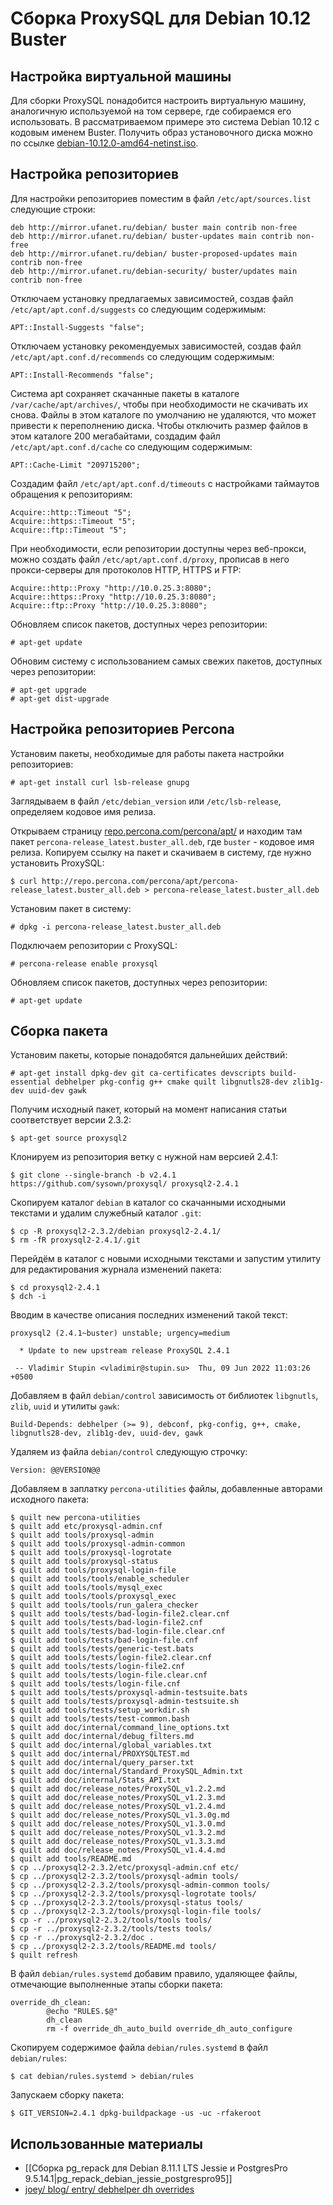 Сборка ProxySQL для Debian 10.12 Buster
=======================================

Настройка виртуальной машины
----------------------------

Для сборки ProxySQL понадобится настроить виртуальную машину, аналогичную используемой на том сервере, где собираемся его использовать. В рассматриваемом примере это система Debian 10.12 с кодовым именем Buster. Получить образ установочного диска можно по ссылке [debian-10.12.0-amd64-netinst.iso](http://cdimage.debian.org/cdimage/archive/10.12.0/amd64/iso-cd/debian-10.12.0-amd64-netinst.iso).

Настройка репозиториев
----------------------

Для настройки репозиториев поместим в файл `/etc/apt/sources.list` следующие строки:

    deb http://mirror.ufanet.ru/debian/ buster main contrib non-free
    deb http://mirror.ufanet.ru/debian/ buster-updates main contrib non-free
    deb http://mirror.ufanet.ru/debian/ buster-proposed-updates main contrib non-free
    deb http://mirror.ufanet.ru/debian-security/ buster/updates main contrib non-free

Отключаем установку предлагаемых зависимостей, создав файл `/etc/apt/apt.conf.d/suggests` со следующим содержимым:

    APT::Install-Suggests "false";

Отключаем установку рекомендуемых зависимостей, создав файл `/etc/apt/apt.conf.d/recommends` со следующим содержимым:

    APT::Install-Recommends "false";

Система apt сохраняет скачанные пакеты в каталоге `/var/cache/apt/archives/`, чтобы при необходимости не скачивать их снова. Файлы в этом каталоге по умолчанию не удаляются, что может привести к переполнению диска. Чтобы отключить размер файлов в этом каталоге 200 мегабайтами, создадим файл `/etc/apt/apt.conf.d/cache` со следующим содержимым:

    APT::Cache-Limit "209715200";

Создадим файл `/etc/apt/apt.conf.d/timeouts` с настройками таймаутов обращения к репозиториям:

    Acquire::http::Timeout "5";
    Acquire::https::Timeout "5";
    Acquire::ftp::Timeout "5";

При необходимости, если репозитории доступны через веб-прокси, можно создать файл `/etc/apt/apt.conf.d/proxy`, прописав в него прокси-серверы для протоколов HTTP, HTTPS и FTP:

    Acquire::http::Proxy "http://10.0.25.3:8080";
    Acquire::https::Proxy "http://10.0.25.3:8080";
    Acquire::ftp::Proxy "http://10.0.25.3:8080";

Обновляем список пакетов, доступных через репозитории:

    # apt-get update

Обновим систему с использованием самых свежих пакетов, доступных через репозитории:

    # apt-get upgrade
    # apt-get dist-upgrade

Настройка репозиториев Percona
------------------------------

Установим пакеты, необходимые для работы пакета настройки репозиториев:

    # apt-get install curl lsb-release gnupg

Заглядываем в файл `/etc/debian_version` или `/etc/lsb-release`, определяем кодовое имя релиза.

Открываем страницу [repo.percona.com/percona/apt/](http://repo.percona.com/percona/apt/) и находим там пакет `percona-release_latest.buster_all.deb`, где `buster` - кодовое имя релиза. Копируем ссылку на пакет и скачиваем в систему, где нужно установить ProxySQL:

    $ curl http://repo.percona.com/percona/apt/percona-release_latest.buster_all.deb > percona-release_latest.buster_all.deb

Установим пакет в систему:

    # dpkg -i percona-release_latest.buster_all.deb

Подключаем репозитории с ProxySQL:

    # percona-release enable proxysql

Обновляем список пакетов, доступных через репозитории:

    # apt-get update

Сборка пакета
-------------

Установим пакеты, которые понадобятся дальнейших действий:

    # apt-get install dpkg-dev git ca-certificates devscripts build-essential debhelper pkg-config g++ cmake quilt libgnutls28-dev zlib1g-dev uuid-dev gawk

Получим исходный пакет, который на момент написания статьи соответствует версии 2.3.2:

    $ apt-get source proxysql2

Клонируем из репозитория ветку с нужной нам версией 2.4.1:

    $ git clone --single-branch -b v2.4.1 https://github.com/sysown/proxysql/ proxysql2-2.4.1

Скопируем каталог `debian` в каталог со скачанными исходными текстами и удалим служебный каталог `.git`:

    $ cp -R proxysql2-2.3.2/debian proxysql2-2.4.1/
    $ rm -fR proxysql2-2.4.1/.git

Перейдём в каталог с новыми исходными текстами и запустим утилиту для редактирования журнала изменений пакета:

    $ cd proxysql2-2.4.1
    $ dch -i

Вводим в качестве описания последних изменений такой текст:

    proxysql2 (2.4.1~buster) unstable; urgency=medium
    
      * Update to new upstream release ProxySQL 2.4.1
    
     -- Vladimir Stupin <vladimir@stupin.su>  Thu, 09 Jun 2022 11:03:26 +0500

Добавляем в файл `debian/control` зависимость от библиотек `libgnutls`, `zlib`, `uuid` и утилиты `gawk`:

    Build-Depends: debhelper (>= 9), debconf, pkg-config, g++, cmake, libgnutls28-dev, zlib1g-dev, uuid-dev, gawk

Удаляем из файла `debian/control` следующую строчку:

    Version: @@VERSION@@

Добавляем в заплатку `percona-utilities` файлы, добавленные авторами исходного пакета:

    $ quilt new percona-utilities
    $ quilt add etc/proxysql-admin.cnf
    $ quilt add tools/proxysql-admin
    $ quilt add tools/proxysql-admin-common
    $ quilt add tools/proxysql-logrotate
    $ quilt add tools/proxysql-status
    $ quilt add tools/proxysql-login-file
    $ quilt add tools/tools/enable_scheduler
    $ quilt add tools/tools/mysql_exec
    $ quilt add tools/tools/proxysql_exec
    $ quilt add tools/tools/run_galera_checker
    $ quilt add tools/tests/bad-login-file2.clear.cnf
    $ quilt add tools/tests/bad-login-file2.cnf
    $ quilt add tools/tests/bad-login-file.clear.cnf
    $ quilt add tools/tests/bad-login-file.cnf
    $ quilt add tools/tests/generic-test.bats
    $ quilt add tools/tests/login-file2.clear.cnf
    $ quilt add tools/tests/login-file2.cnf
    $ quilt add tools/tests/login-file.clear.cnf
    $ quilt add tools/tests/login-file.cnf
    $ quilt add tools/tests/proxysql-admin-testsuite.bats
    $ quilt add tools/tests/proxysql-admin-testsuite.sh
    $ quilt add tools/tests/setup_workdir.sh
    $ quilt add tools/tests/test-common.bash
    $ quilt add doc/internal/command_line_options.txt
    $ quilt add doc/internal/debug_filters.md
    $ quilt add doc/internal/global_variables.txt
    $ quilt add doc/internal/PROXYSQLTEST.md
    $ quilt add doc/internal/query_parser.txt
    $ quilt add doc/internal/Standard_ProxySQL_Admin.txt
    $ quilt add doc/internal/Stats_API.txt
    $ quilt add doc/release_notes/ProxySQL_v1.2.2.md
    $ quilt add doc/release_notes/ProxySQL_v1.2.3.md
    $ quilt add doc/release_notes/ProxySQL_v1.2.4.md
    $ quilt add doc/release_notes/ProxySQL_v1.3.0g.md
    $ quilt add doc/release_notes/ProxySQL_v1.3.0.md
    $ quilt add doc/release_notes/ProxySQL_v1.3.2.md
    $ quilt add doc/release_notes/ProxySQL_v1.3.3.md
    $ quilt add doc/release_notes/ProxySQL_v1.4.4.md
    $ quilt add tools/README.md
    $ cp ../proxysql2-2.3.2/etc/proxysql-admin.cnf etc/
    $ cp ../proxysql2-2.3.2/tools/proxysql-admin tools/
    $ cp ../proxysql2-2.3.2/tools/proxysql-admin-common tools/
    $ cp ../proxysql2-2.3.2/tools/proxysql-logrotate tools/
    $ cp ../proxysql2-2.3.2/tools/proxysql-status tools/
    $ cp ../proxysql2-2.3.2/tools/proxysql-login-file tools/
    $ cp -r ../proxysql2-2.3.2/tools/tools tools/
    $ cp -r ../proxysql2-2.3.2/tools/tests tools/
    $ cp -r ../proxysql2-2.3.2/doc .
    $ cp ../proxysql2-2.3.2/tools/README.md tools/
    $ quilt refresh

В файл `debian/rules.systemd` добавим правило, удаляющее файлы, отмечающие выполненные этапы сборки пакета:

    override_dh_clean:
            @echo "RULES.$@"
            dh_clean
            rm -f override_dh_auto_build override_dh_auto_configure

Скопируем содержимое файла `debian/rules.systemd` в файл `debian/rules`:

    $ cat debian/rules.systemd > debian/rules

Запускаем сборку пакета:

    $ GIT_VERSION=2.4.1 dpkg-buildpackage -us -uc -rfakeroot

Использованные материалы
------------------------

* [[Сборка pg_repack для Debian 8.11.1 LTS Jessie и PostgresPro 9.5.14.1|pg_repack_debian_jessie_postgrespro95]]
* [joey/ blog/ entry/ debhelper dh overrides](https://joeyh.name/blog/entry/debhelper_dh_overrides/)
